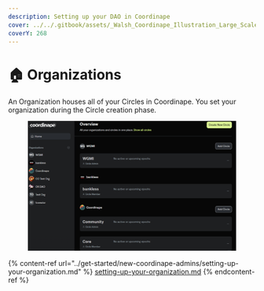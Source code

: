 ```yaml
---
description: Setting up your DAO in Coordinape
cover: ../../.gitbook/assets/_Walsh_Coordinape_Illustration_Large_Scale_DAOs_01.png
coverY: 268
---
```


# 🏠 Organizations

An Organization houses all of your Circles in Coordinape. You set your organization during the Circle creation phase.

<figure><img src="../../.gitbook/assets/image (41).png" alt=""><figcaption></figcaption></figure>

{% content-ref url="../get-started/new-coordinape-admins/setting-up-your-organization.md" %}
[setting-up-your-organization.md](../get-started/new-coordinape-admins/setting-up-your-organization.md)
{% endcontent-ref %}
